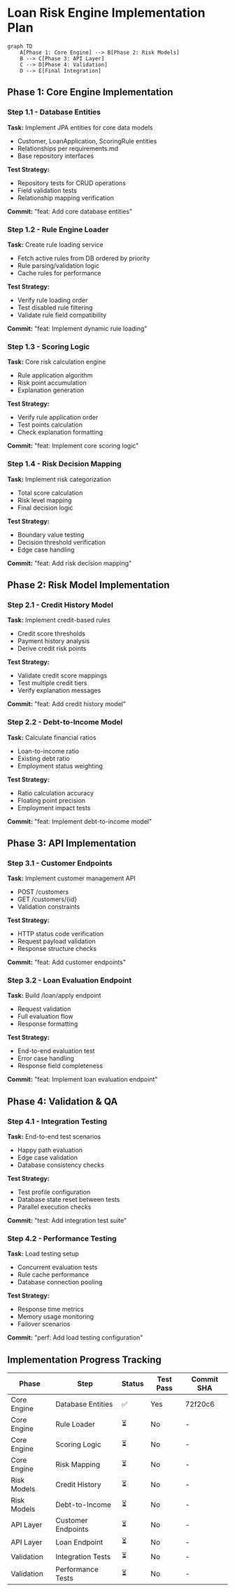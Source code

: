 # Loan Risk Engine Implementation Plan

```mermaid
graph TD
    A[Phase 1: Core Engine] --> B[Phase 2: Risk Models]
    B --> C[Phase 3: API Layer]
    C --> D[Phase 4: Validation]
    D --> E[Final Integration]
```

## Phase 1: Core Engine Implementation

### Step 1.1 - Database Entities
**Task:** Implement JPA entities for core data models  
- Customer, LoanApplication, ScoringRule entities
- Relationships per requirements.md
- Base repository interfaces

**Test Strategy:**
- Repository tests for CRUD operations
- Field validation tests
- Relationship mapping verification

**Commit:** "feat: Add core database entities"

### Step 1.2 - Rule Engine Loader
**Task:** Create rule loading service  
- Fetch active rules from DB ordered by priority
- Rule parsing/validation logic
- Cache rules for performance

**Test Strategy:**
- Verify rule loading order
- Test disabled rule filtering
- Validate rule field compatibility

**Commit:** "feat: Implement dynamic rule loading"

### Step 1.3 - Scoring Logic
**Task:** Core risk calculation engine  
- Rule application algorithm
- Risk point accumulation
- Explanation generation

**Test Strategy:**
- Verify rule application order
- Test points calculation
- Check explanation formatting

**Commit:** "feat: Implement core scoring logic"

### Step 1.4 - Risk Decision Mapping
**Task:** Implement risk categorization  
- Total score calculation
- Risk level mapping
- Final decision logic

**Test Strategy:**
- Boundary value testing
- Decision threshold verification
- Edge case handling

**Commit:** "feat: Add risk decision mapping"

## Phase 2: Risk Model Implementation

### Step 2.1 - Credit History Model
**Task:** Implement credit-based rules  
- Credit score thresholds
- Payment history analysis
- Derive credit risk points

**Test Strategy:**
- Validate credit score mappings
- Test multiple credit tiers
- Verify explanation messages

**Commit:** "feat: Add credit history model"

### Step 2.2 - Debt-to-Income Model
**Task:** Calculate financial ratios  
- Loan-to-income ratio
- Existing debt ratio
- Employment status weighting

**Test Strategy:**
- Ratio calculation accuracy
- Floating point precision
- Employment impact tests

**Commit:** "feat: Implement debt-to-income model"

## Phase 3: API Implementation

### Step 3.1 - Customer Endpoints
**Task:** Implement customer management API  
- POST /customers
- GET /customers/{id}
- Validation constraints

**Test Strategy:**
- HTTP status code verification
- Request payload validation
- Response structure checks

**Commit:** "feat: Add customer endpoints"

### Step 3.2 - Loan Evaluation Endpoint
**Task:** Build /loan/apply endpoint  
- Request validation
- Full evaluation flow
- Response formatting

**Test Strategy:**
- End-to-end evaluation test
- Error case handling
- Response field completeness

**Commit:** "feat: Implement loan evaluation endpoint"

## Phase 4: Validation & QA

### Step 4.1 - Integration Testing
**Task:** End-to-end test scenarios  
- Happy path evaluation
- Edge case validation
- Database consistency checks

**Test Strategy:**
- Test profile configuration
- Database state reset between tests
- Parallel execution checks

**Commit:** "test: Add integration test suite"

### Step 4.2 - Performance Testing
**Task:** Load testing setup  
- Concurrent evaluation tests
- Rule cache performance
- Database connection pooling

**Test Strategy:**
- Response time metrics
- Memory usage monitoring
- Failover scenarios

**Commit:** "perf: Add load testing configuration"

## Implementation Progress Tracking

| Phase         | Step               | Status | Test Pass | Commit SHA |
|---------------|--------------------|--------|-----------|------------|
| Core Engine   | Database Entities  | ✅     | Yes       | 72f20c6    |
| Core Engine   | Rule Loader        | ⏳     | No        | -          |
| Core Engine   | Scoring Logic      | ⏳     | No        | -          |
| Core Engine   | Risk Mapping       | ⏳     | No        | -          |
| Risk Models   | Credit History     | ⏳     | No        | -          |
| Risk Models   | Debt-to-Income     | ⏳     | No        | -          |
| API Layer     | Customer Endpoints | ⏳     | No        | -          |
| API Layer     | Loan Endpoint      | ⏳     | No        | -          |
| Validation    | Integration Tests  | ⏳     | No        | -          |
| Validation    | Performance Tests  | ⏳     | No        | -          |
